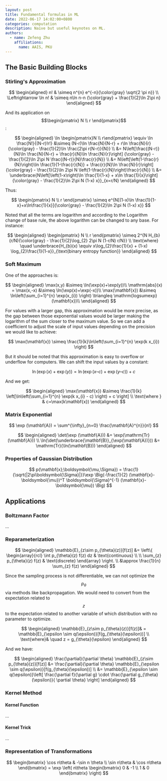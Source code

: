 ```yaml
---
layout: post
title: Fundamental formulas in ML
date: 2022-06-17 14:02:00+0800
categories: computation
description: Naive but useful keynotes on ML.
authors:
  - name: Zefeng Zhu
    affiliations:
      name: AAIS, PKU
---
```


## The Basic Building Blocks

### Stirling's Approximation

$$
\begin{aligned}
    n! & \simeq n^{n} e^{-n}{\color{gray} \sqrt{2 \pi n}} \\
    \Leftrightarrow \ln n! & \simeq n\ln n-n {\color{gray} + \frac{1}{2}\ln 2\pi n}
\end{aligned}
$$

And its application on $$\begin{pmatrix} N \\ r \end{pmatrix}$$:

$$
\begin{aligned}
    \ln \begin{pmatrix}N \\ r\end{pmatrix} \equiv \ln \frac{N!}{(N-r)!r!}
&\simeq (N-r)\ln \frac{N}{N-r} + r\ln \frac{N}{r} {\color{gray} - \frac{1}{2}\ln \frac{2\pi r(N-r)}{N}} \\
&= N\left[\frac{(N-r)}{N}\ln \frac{N}{N-r} + \frac{r}{N}\ln \frac{N}{r}\right] {\color{gray} - \frac{1}{2}\ln 2\pi N \frac{(N-r)}{N}\frac{r}{N}} \\
&= N\left[\left(1-\frac{r}{N}\right)\ln \frac{1}{1-\frac{r}{N}} + \frac{r}{N}\ln \frac{N}{r}\right] {\color{gray} - \frac{1}{2}\ln 2\pi N \left(1-\frac{r}{N}\right)\frac{r}{N}} \\
&= \underbrace{N\left[\left(1-x\right)\ln \frac{1}{1-x} + x\ln \frac{1}{x}\right] {\color{gray} - \frac{1}{2}\ln 2\pi N (1-x) x}}_{x=r/N}
\end{aligned}
$$

Thus:

$$
\begin{pmatrix} N \\ r \end{pmatrix} \simeq e^{N[(1-x)\ln \frac{1}{1-x}+x\ln\frac{1}{x}]{\color{gray} - \frac{1}{2}\ln 2\pi N (1-x) x}}
$$

Noted that all the terms are logarithm and according to the Logarithm change of base rule, the above logarithm can be changed to any base. For instance:

$$
\begin{aligned}
    \begin{pmatrix} N \\ r \end{pmatrix} \simeq 2^{N H_{b}(r/N){\color{gray} - \frac{1}{2}\log_{2} 2\pi N (1-r/N) r/N}} \\
\text{where} \quad \underbrace{H_{b}(x) \equiv x\log_{2}\frac{1}{x} + (1-x) \log_{2}\frac{1}{1-x}}_{\text{binary entropy function}}
\end{aligned}
$$

### Soft Maximum

One of the approaches is:

$$
\begin{aligned}
  \max(x,y) &\simeq \ln(\exp(x)+\exp(y))\\
  \mathrm{abs}(x) = \max(x,-x) &\simeq \ln(\exp(x)+\exp(-x))\\
  \max(\mathbf{x}) &\simeq \ln\left(\sum_{i=1}^{n} \exp(x_{i}) \right) \triangleq \mathrm{logsumexp}(\mathbf{x})\\
\end{aligned}
$$

For values with a larger gap, this approximation would be more precise, as the gap between those exponential values would be larger making the logarithm of the sum closer to the maximum value. So we can add a coefficient to adjust the scale of input values depending on the precision we would like to achieve:

$$
\max(\mathbf{x}) \simeq \frac{1}{k}\ln\left(\sum_{i=1}^{n} \exp(k x_{i}) \right)
$$

But it should be noted that this approximation is easy to overflow or underflow for computers. We can shift the input values by a constant:

$$
\ln( \exp(x) + \exp(y)) = \ln( \exp(x – c) + \exp(y–c) ) + c
$$

And we get:

$$
\begin{aligned}
  \max(\mathbf{x}) &\simeq \frac{1}{k} \left[\ln\left(\sum_{i=1}^{n} \exp(k x_{i} - c) \right) + c \right] \\
  \text{where } & c=\max(k\mathbf{x})
\end{aligned}
$$

### Matrix Exponential

$$
\exp (\mathbf{A}) = \sum^{\infty}_{n=0} \frac{\mathbf{A}^{n}}{n!}
$$

$$
\begin{aligned}
  \det(\exp (\mathbf{A})) &= \exp(\mathrm{Tr}(\mathbf{A})) \\
  \ln(\det(\underbrace{\mathbf{B}}_{\exp(\mathbf{A})})) &= \mathrm{Tr}(\ln(\mathbf{B}))
\end{aligned}
$$

### Properties of Gaussian Distribution

$$
 p(\mathbf{x};\boldsymbol{\mu,\Sigma}) = \frac{1}{\sqrt{|2\pi\boldsymbol{\Sigma}|}}\exp \Big(-\frac{1}{2} (\mathbf{x}-\boldsymbol{\mu})^T \boldsymbol{\Sigma}^{-1} (\mathbf{x}-\boldsymbol{\mu}) \Big)
$$

## Applications

### Boltzmann Factor

...

### Reparameterization

$$
\begin{aligned}
\mathbb{E}_{z\sim p_{\theta}(z)}[f(z)] &= \left\{ \begin{array}{rcl} \int  p_{\theta}(z) f(z) dz & \text{continuous} \\ \\ \sum_{z} p_{\theta}(z) f(z) & \text{discrete} \end{array} \right. \\
&\approx \frac{1}{n} \sum_{z} f(z)
\end{aligned}
$$

Since the sampling process is not differentiable, we can not optimize the $$p_{\theta}$$ via methods like backpropagation. We would need to convert from the expectation related to $$z$$ to the expectation related to another variable of which distribution  with no parameter to optimize.

$$
\begin{aligned}
  \mathbb{E}_{z\sim p_{\theta}(z)}[f(z)]& = \mathbb{E}_{\epsilon \sim q(\epsilon)}[f(g_{\theta}(\epsilon))] \\
  \text{where}& \quad z = g_{\theta}(\epsilon)
\end{aligned}
$$

And we have:

$$
\begin{aligned}
  \frac{\partial}{\partial \theta} \mathbb{E}_{z\sim p_{\theta}(z)}[f(z)] &= \frac{\partial}{\partial \theta} \mathbb{E}_{\epsilon \sim q(\epsilon)}[f(g_{\theta}(\epsilon))] \\
  &= \mathbb{E}_{\epsilon \sim q(\epsilon)}\left[ \frac{\partial f}{\partial g} \cdot \frac{\partial g_{\theta}(\epsilon)}{ \partial \theta} \right]
\end{aligned}
$$

### Kernel Method

#### Kernel Function

...

#### Kernel Trick

...

### Representation of Transformations

$$
\begin{bmatrix}
  \cos n\theta & -\sin n \theta \\
  \sin n\theta & \cos n\theta
\end{bmatrix} = \exp \left( n\theta \begin{bmatrix}
  0 & -1 \\ 1 & 0
\end{bmatrix} \right)
$$
